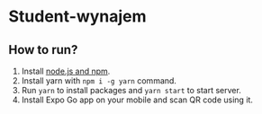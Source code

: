 # Student-wynajem

## How to run?
1. Install [node.js and npm](https://nodejs.org/en/download/).
2. Install yarn with `npm i -g yarn` command.
3. Run `yarn` to install packages and `yarn start` to start server.
4. Install Expo Go app on your mobile and scan QR code using it.
